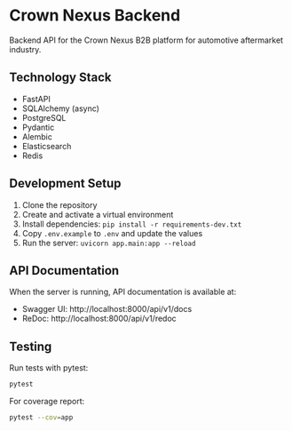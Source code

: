 # Crown Nexus Backend

Backend API for the Crown Nexus B2B platform for automotive aftermarket industry.

## Technology Stack

- FastAPI
- SQLAlchemy (async)
- PostgreSQL
- Pydantic
- Alembic
- Elasticsearch
- Redis

## Development Setup

1. Clone the repository
2. Create and activate a virtual environment
3. Install dependencies: `pip install -r requirements-dev.txt`
4. Copy `.env.example` to `.env` and update the values
5. Run the server: `uvicorn app.main:app --reload`

## API Documentation

When the server is running, API documentation is available at:
- Swagger UI: http://localhost:8000/api/v1/docs
- ReDoc: http://localhost:8000/api/v1/redoc

## Testing

Run tests with pytest:

```bash
pytest
```

For coverage report:

```bash
pytest --cov=app
```
